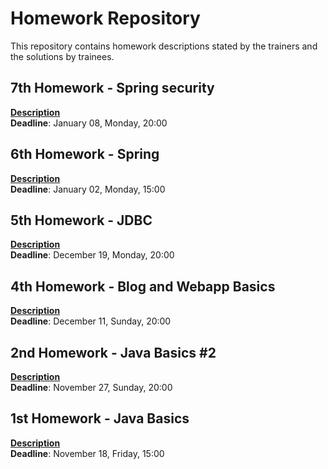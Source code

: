 Homework Repository
===================
This repository contains homework descriptions stated by the trainers and the solutions by trainees.

7th Homework - Spring security
---
**[Description](https://github.com/schonherz-java-ee-2016-q4/homework/blob/master/homeworks/homework-07-spring-security.md)**  
**Deadline**: January 08, Monday, 20:00

6th Homework - Spring
---
**[Description](https://github.com/schonherz-java-ee-2016-q4/homework/blob/master/homeworks/homework-06-spring.md)**  
**Deadline**: January 02, Monday, 15:00

5th Homework - JDBC
---
**[Description](https://github.com/schonherz-java-ee-2016-q4/homework/blob/master/homeworks/homework-05-blog-jdbc.md)**  
**Deadline**: December 19, Monday, 20:00

4th Homework - Blog and Webapp Basics
---
**[Description](https://github.com/schonherz-java-ee-2016-q4/homework/blob/master/homeworks/homework-04-blog-web-app.md)**  
**Deadline**: December 11, Sunday, 20:00

2nd Homework - Java Basics #2
---
**[Description](https://github.com/schonherz-java-ee-2016-q4/homework/blob/master/homeworks/homework-02-java-basics-2.md)**  
**Deadline**: November 27, Sunday, 20:00

1st Homework - Java Basics
---
**[Description](https://github.com/schonherz-java-ee-2016-q4/homework/blob/master/homeworks/homework-01-java-basics.md)**  
**Deadline**: November 18, Friday, 15:00
